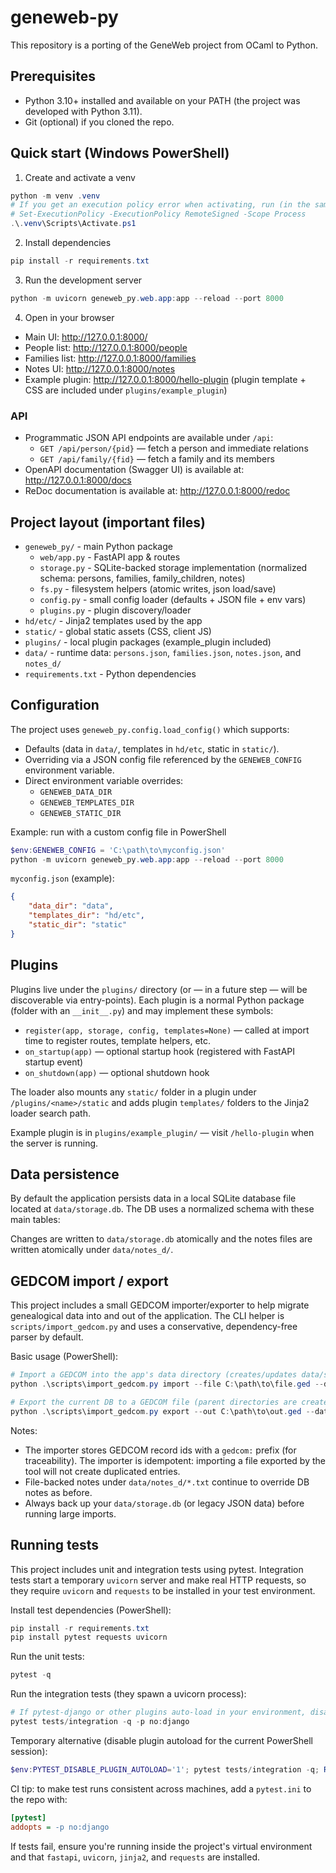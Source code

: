 # geneweb-py

This repository is a porting of the GeneWeb project from OCaml to Python.

## Prerequisites

- Python 3.10+ installed and available on your PATH (the project was developed with Python 3.11).
- Git (optional) if you cloned the repo.

## Quick start (Windows PowerShell)

1. Create and activate a venv

```powershell
python -m venv .venv
# If you get an execution policy error when activating, run (in the same PowerShell session):
# Set-ExecutionPolicy -ExecutionPolicy RemoteSigned -Scope Process
.\.venv\Scripts\Activate.ps1
```

2. Install dependencies

```powershell
pip install -r requirements.txt
```

3. Run the development server

```powershell
python -m uvicorn geneweb_py.web.app:app --reload --port 8000
```

4. Open in your browser

- Main UI: http://127.0.0.1:8000/
- People list: http://127.0.0.1:8000/people
- Families list: http://127.0.0.1:8000/families
- Notes UI: http://127.0.0.1:8000/notes
- Example plugin: http://127.0.0.1:8000/hello-plugin (plugin template + CSS are included under `plugins/example_plugin`)

### API

- Programmatic JSON API endpoints are available under `/api`:
	- `GET /api/person/{pid}` — fetch a person and immediate relations
	- `GET /api/family/{fid}` — fetch a family and its members
- OpenAPI documentation (Swagger UI) is available at: http://127.0.0.1:8000/docs
- ReDoc documentation is available at: http://127.0.0.1:8000/redoc

## Project layout (important files)

- `geneweb_py/` - main Python package
	- `web/app.py` - FastAPI app & routes
	- `storage.py` - SQLite-backed storage implementation (normalized schema: persons, families, family_children, notes)
	- `fs.py` - filesystem helpers (atomic writes, json load/save)
	- `config.py` - small config loader (defaults + JSON file + env vars)
	- `plugins.py` - plugin discovery/loader
- `hd/etc/` - Jinja2 templates used by the app
- `static/` - global static assets (CSS, client JS)
- `plugins/` - local plugin packages (example_plugin included)
- `data/` - runtime data: `persons.json`, `families.json`, `notes.json`, and `notes_d/`
- `requirements.txt` - Python dependencies

## Configuration

The project uses `geneweb_py.config.load_config()` which supports:

- Defaults (data in `data/`, templates in `hd/etc`, static in `static/`).
- Overriding via a JSON config file referenced by the `GENEWEB_CONFIG` environment variable.
- Direct environment variable overrides:
	- `GENEWEB_DATA_DIR`
	- `GENEWEB_TEMPLATES_DIR`
	- `GENEWEB_STATIC_DIR`

Example: run with a custom config file in PowerShell

```powershell
$env:GENEWEB_CONFIG = 'C:\path\to\myconfig.json'
python -m uvicorn geneweb_py.web.app:app --reload --port 8000
```

`myconfig.json` (example):

```json
{
	"data_dir": "data",
	"templates_dir": "hd/etc",
	"static_dir": "static"
}
```

## Plugins

Plugins live under the `plugins/` directory (or — in a future step — will be discoverable via entry-points).
Each plugin is a normal Python package (folder with an `__init__.py`) and may implement these symbols:

- `register(app, storage, config, templates=None)` — called at import time to register routes, template helpers, etc.
- `on_startup(app)` — optional startup hook (registered with FastAPI startup event)
- `on_shutdown(app)` — optional shutdown hook

The loader also mounts any `static/` folder in a plugin under `/plugins/<name>/static` and adds plugin `templates/`
folders to the Jinja2 loader search path.

Example plugin is in `plugins/example_plugin/` — visit `/hello-plugin` when the server is running.

## Data persistence

By default the application persists data in a local SQLite database file located at `data/storage.db`.
The DB uses a normalized schema with these main tables:


Changes are written to `data/storage.db` atomically and the notes files are written atomically under `data/notes_d/`.
 

## GEDCOM import / export

This project includes a small GEDCOM importer/exporter to help migrate genealogical
data into and out of the application. The CLI helper is `scripts/import_gedcom.py` and
uses a conservative, dependency-free parser by default.

Basic usage (PowerShell):

```powershell
# Import a GEDCOM into the app's data directory (creates/updates data/storage.db)
python .\scripts\import_gedcom.py import --file C:\path\to\file.ged --data-dir data

# Export the current DB to a GEDCOM file (parent directories are created automatically)
python .\scripts\import_gedcom.py export --out C:\path\to\out.ged --data-dir data
```

Notes:
- The importer stores GEDCOM record ids with a `gedcom:` prefix (for traceability). The importer
	is idempotent: importing a file exported by the tool will not create duplicated entries.
- File-backed notes under `data/notes_d/*.txt` continue to override DB notes as before.
- Always back up your `data/storage.db` (or legacy JSON data) before running large imports.

## Running tests

This project includes unit and integration tests using pytest. Integration tests start a
temporary `uvicorn` server and make real HTTP requests, so they require `uvicorn` and
`requests` to be installed in your test environment.

Install test dependencies (PowerShell):

```powershell
pip install -r requirements.txt
pip install pytest requests uvicorn
```

Run the unit tests:

```powershell
pytest -q
```

Run the integration tests (they spawn a uvicorn process):

```powershell
# If pytest-django or other plugins auto-load in your environment, disable django plugin for this run
pytest tests/integration -q -p no:django
```

Temporary alternative (disable plugin autoload for the current PowerShell session):

```powershell
$env:PYTEST_DISABLE_PLUGIN_AUTOLOAD='1'; pytest tests/integration -q; Remove-Item Env:PYTEST_DISABLE_PLUGIN_AUTOLOAD
```

CI tip: to make test runs consistent across machines, add a `pytest.ini` to the repo with:

```ini
[pytest]
addopts = -p no:django
```

If tests fail, ensure you're running inside the project's virtual environment and that
`fastapi`, `uvicorn`, `jinja2`, and `requests` are installed.

